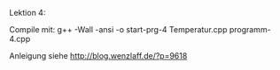 Lektion 4: 

Compile mit: g++ -Wall -ansi -o start-prg-4 Temperatur.cpp programm-4.cpp

Anleigung siehe http://blog.wenzlaff.de/?p=9618
